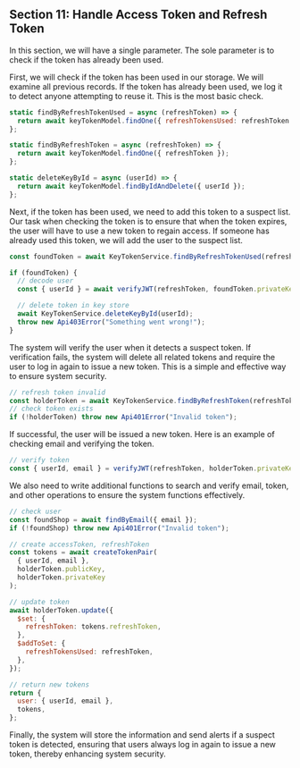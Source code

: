 ## Section 11: Handle Access Token and Refresh Token
In this section, we will have a single parameter. The sole parameter is to check if the token has already been used.

First, we will check if the token has been used in our storage. We will examine all previous records. If the token has already been used, we log it to detect anyone attempting to reuse it. This is the most basic check.

```jsx
static findByRefreshTokenUsed = async (refreshToken) => {
  return await keyTokenModel.findOne({ refreshTokensUsed: refreshToken }).lean();
};

static findByRefreshToken = async (refreshToken) => {
  return await keyTokenModel.findOne({ refreshToken });
};

static deleteKeyById = async (userId) => {
  return await keyTokenModel.findByIdAndDelete({ userId });
};
```

Next, if the token has been used, we need to add this token to a suspect list. Our task when checking the token is to ensure that when the token expires, the user will have to use a new token to regain access. If someone has already used this token, we will add the user to the suspect list.

```jsx
const foundToken = await KeyTokenService.findByRefreshTokenUsed(refreshToken);

if (foundToken) {
  // decode user
  const { userId } = await verifyJWT(refreshToken, foundToken.privateKey);

  // delete token in key store
  await KeyTokenService.deleteKeyById(userId);
  throw new Api403Error("Something went wrong!");
}
```

The system will verify the user when it detects a suspect token. If verification fails, the system will delete all related tokens and require the user to log in again to issue a new token. This is a simple and effective way to ensure system security.

```jsx
// refresh token invalid
const holderToken = await KeyTokenService.findByRefreshToken(refreshToken);
// check token exists
if (!holderToken) throw new Api401Error("Invalid token");
```

If successful, the user will be issued a new token. Here is an example of checking email and verifying the token.

```jsx
// verify token
const { userId, email } = verifyJWT(refreshToken, holderToken.privateKey);
```

We also need to write additional functions to search and verify email, token, and other operations to ensure the system functions effectively.

```jsx
// check user
const foundShop = await findByEmail({ email });
if (!foundShop) throw new Api401Error("Invalid token");

// create accessToken, refreshToken
const tokens = await createTokenPair(
  { userId, email },
  holderToken.publicKey,
  holderToken.privateKey
);

// update token
await holderToken.update({
  $set: {
    refreshToken: tokens.refreshToken,
  },
  $addToSet: {
    refreshTokensUsed: refreshToken,
  },
});

// return new tokens
return {
  user: { userId, email },
  tokens,
};
```

Finally, the system will store the information and send alerts if a suspect token is detected, ensuring that users always log in again to issue a new token, thereby enhancing system security.
